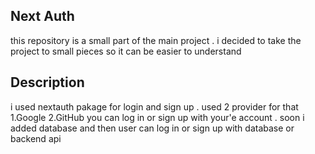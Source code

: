 ## Next Auth

this repository is a small part of the main project . i decided to take the project to small pieces
so it can be easier to understand

## Description

i used nextauth pakage for login and sign up . used 2 provider for that 1.Google 2.GitHub
you can log in or sign up with your'e account . soon i added database and then user can log in or sign up with database or backend api
